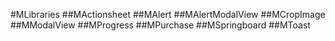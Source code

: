 #MLibraries
##MActionsheet
##MAlert
##MAlertModalView
##MCropImage
##MModalView
##MProgress
##MPurchase
##MSpringboard
##MToast
